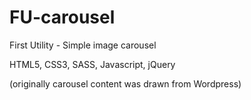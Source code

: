 # FU-carousel
First Utility - Simple image carousel

HTML5, CSS3, SASS, Javascript, jQuery

(originally carousel content was drawn from Wordpress)
